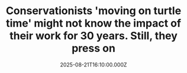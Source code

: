---
title: "Conservationists 'moving on turtle time' might not know the impact of their work for 30 years. Still, they press on"
date: 2025-08-21T16:10:00.000Z
category: Human Kindness
externalLink: "https://www.goodgoodgood.co/articles/tracking-sea-turtles"
image: ""
excerpt: "This summer’s hatchlings won’t be back on land for 30 years. It’ll take at least that long to know how global warming is changing them.…"
---